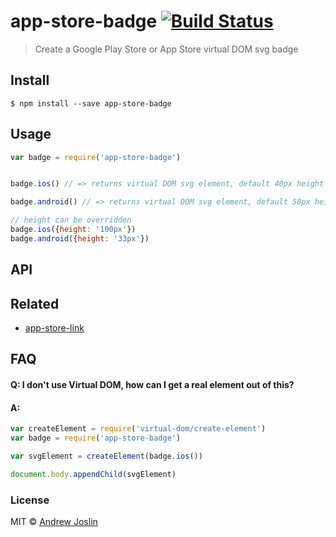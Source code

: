 # app-store-badge [![Build Status](https://travis-ci.org/ajoslin/app-store-badge.svg?branch=master)](https://travis-ci.org/ajoslin/app-store-badge)

> Create a Google Play Store or App Store virtual DOM svg badge


## Install

```
$ npm install --save app-store-badge
```


## Usage

```js
var badge = require('app-store-badge')


badge.ios() // => returns virtual DOM svg element, default 40px height

badge.android() // => returns virtual DOM svg element, default 58px height

// height can be overridden
badge.ios({height: '100px'}) 
badge.android({height: '33px'})
```

## API

## Related

- [app-store-link](https://github.com/ajoslin/app-store-link)

## FAQ

#### Q: I don't use Virtual DOM, how can I get a real element out of this?
#### A:

```js
var createElement = require('virtual-dom/create-element')
var badge = require('app-store-badge')

var svgElement = createElement(badge.ios())

document.body.appendChild(svgElement)
```

### License

MIT © [Andrew Joslin](http://ajoslin.com)
